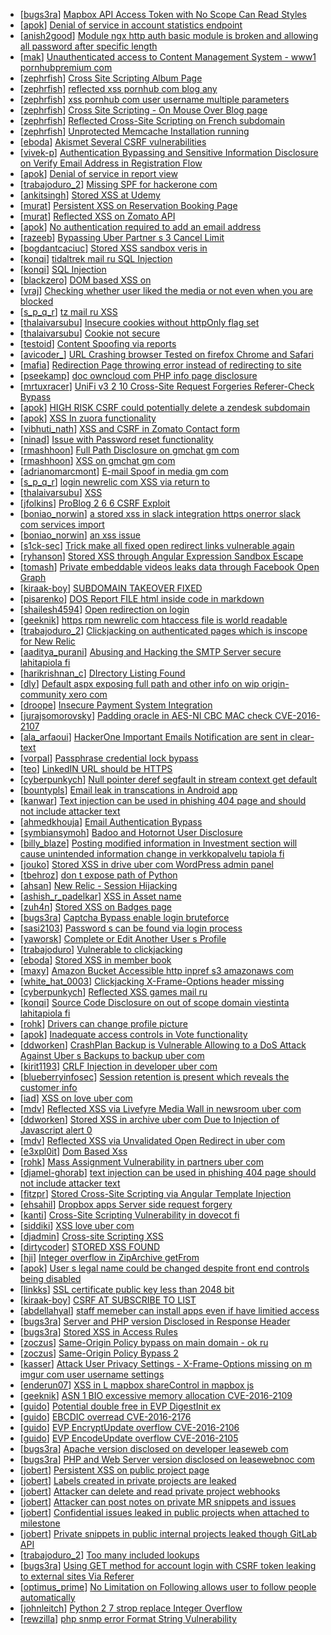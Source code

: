 * [[bugs3ra](https://hackerone.com/bugs3ra)] [Mapbox API Access Token with No Scope Can Read Styles](https://hackerone.com/reports/122050)
* [[apok](https://hackerone.com/apok)] [Denial of service in account statistics endpoint](https://hackerone.com/reports/136221)
* [[anish2good](https://hackerone.com/anish2good)] [Module ngx http auth basic module is broken and allowing all password after specific length](https://hackerone.com/reports/141239)
* [[mak](https://hackerone.com/mak)] [Unauthenticated access to Content Management System - www1 pornhubpremium com](https://hackerone.com/reports/72735)
* [[zephrfish](https://hackerone.com/zephrfish)] [Cross Site Scripting   Album Page](https://hackerone.com/reports/82929)
* [[zephrfish](https://hackerone.com/zephrfish)] [ reflected xss pornhub com  blog any](https://hackerone.com/reports/83566)
* [[zephrfish](https://hackerone.com/zephrfish)] [ xss pornhub com  user username  multiple parameters](https://hackerone.com/reports/100550)
* [[zephrfish](https://hackerone.com/zephrfish)] [Cross Site Scripting - On Mouse Over Blog page](https://hackerone.com/reports/100552)
* [[zephrfish](https://hackerone.com/zephrfish)] [Reflected Cross-Site Scripting on French subdomain](https://hackerone.com/reports/101108)
* [[zephrfish](https://hackerone.com/zephrfish)] [Unprotected Memcache Installation running](https://hackerone.com/reports/119871)
* [[eboda](https://hackerone.com/eboda)] [Akismet Several CSRF vulnerabilities](https://hackerone.com/reports/131108)
* [[vivek-p](https://hackerone.com/vivek-p)] [Authentication Bypassing and Sensitive Information Disclosure on Verify Email Address in Registration Flow](https://hackerone.com/reports/124151)
* [[apok](https://hackerone.com/apok)] [Denial of service in report view ](https://hackerone.com/reports/140720)
* [[trabajoduro_2](https://hackerone.com/trabajoduro_2)] [Missing SPF for hackerone com](https://hackerone.com/reports/131722)
* [[ankitsingh](https://hackerone.com/ankitsingh)] [Stored XSS at Udemy](https://hackerone.com/reports/132602)
* [[murat](https://hackerone.com/murat)] [Persistent XSS on Reservation  Booking Page](https://hackerone.com/reports/123005)
* [[murat](https://hackerone.com/murat)] [Reflected XSS on Zomato API](https://hackerone.com/reports/125762)
* [[apok](https://hackerone.com/apok)] [No authentication required to add an email address ](https://hackerone.com/reports/139965)
* [[razeeb](https://hackerone.com/razeeb)] [Bypassing Uber Partner s 3 Cancel Limit ](https://hackerone.com/reports/125218)
* [[bogdantcaciuc](https://hackerone.com/bogdantcaciuc)] [ Stored XSS sandbox veris in ](https://hackerone.com/reports/137127)
* [[konqi](https://hackerone.com/konqi)] [ tidaltrek mail ru SQL Injection](https://hackerone.com/reports/140899)
* [[konqi](https://hackerone.com/konqi)] [SQL Injection](https://hackerone.com/reports/137956)
* [[blackzero](https://hackerone.com/blackzero)] [DOM based XSS on](https://hackerone.com/reports/139875)
* [[vraj](https://hackerone.com/vraj)] [Checking whether user liked the media or not even when you are blocked ](https://hackerone.com/reports/111417)
* [[s_p_q_r](https://hackerone.com/s_p_q_r)] [ tz mail ru XSS                         ](https://hackerone.com/reports/100500)
* [[thalaivarsubu](https://hackerone.com/thalaivarsubu)] [Insecure cookies without httpOnly flag set](https://hackerone.com/reports/140760)
* [[thalaivarsubu](https://hackerone.com/thalaivarsubu)] [Cookie not secure](https://hackerone.com/reports/140742)
* [[testoid](https://hackerone.com/testoid)] [Content Spoofing via reports](https://hackerone.com/reports/32137)
* [[avicoder_](https://hackerone.com/avicoder_)] [URL Crashing browser  Tested on firefox Chrome and Safari ](https://hackerone.com/reports/39139)
* [[mafia](https://hackerone.com/mafia)] [Redirection Page throwing error instead of redirecting to site](https://hackerone.com/reports/67929)
* [[pseekamp](https://hackerone.com/pseekamp)] [doc owncloud com PHP info page disclosure ](https://hackerone.com/reports/134216)
* [[mrtuxracer](https://hackerone.com/mrtuxracer)] [UniFi v3 2 10 Cross-Site Request Forgeries  Referer-Check Bypass](https://hackerone.com/reports/52635)
* [[apok](https://hackerone.com/apok)] [ HIGH RISK CSRF could potentially delete a zendesk subdomain ](https://hackerone.com/reports/132049)
* [[apok](https://hackerone.com/apok)] [XSS In zuora functionality](https://hackerone.com/reports/134434)
* [[vibhuti_nath](https://hackerone.com/vibhuti_nath)] [XSS and CSRF in Zomato Contact form](https://hackerone.com/reports/115248)
* [[ninad](https://hackerone.com/ninad)] [Issue with Password reset functionality](https://hackerone.com/reports/92251)
* [[rmashhoon](https://hackerone.com/rmashhoon)] [Full Path Disclosure on gmchat gm com](https://hackerone.com/reports/111999)
* [[rmashhoon](https://hackerone.com/rmashhoon)] [XSS on gmchat gm com](https://hackerone.com/reports/112001)
* [[adrianomarcmont](https://hackerone.com/adrianomarcmont)] [E-mail Spoof in media gm com](https://hackerone.com/reports/116432)
* [[s_p_q_r](https://hackerone.com/s_p_q_r)] [ login newrelic com XSS via return to](https://hackerone.com/reports/115860)
* [[thalaivarsubu](https://hackerone.com/thalaivarsubu)] [XSS](https://hackerone.com/reports/111131)
* [[jfolkins](https://hackerone.com/jfolkins)] [ProBlog 2 6 6 CSRF Exploit](https://hackerone.com/reports/133847)
* [[boniao_norwin](https://hackerone.com/boniao_norwin)] [a stored xss in slack integration https  onerror slack com services import](https://hackerone.com/reports/33018)
* [[boniao_norwin](https://hackerone.com/boniao_norwin)] [an xss issue](https://hackerone.com/reports/99368)
* [[s1ck-sec](https://hackerone.com/s1ck-sec)] [Trick make all fixed open redirect links vulnerable again](https://hackerone.com/reports/104087)
* [[ryhanson](https://hackerone.com/ryhanson)] [Stored XSS through Angular Expression Sandbox Escape](https://hackerone.com/reports/124724)
* [[tomash](https://hackerone.com/tomash)] [Private embeddable videos leaks data through Facebook  Open Graph](https://hackerone.com/reports/121919)
* [[kiraak-boy](https://hackerone.com/kiraak-boy)] [SUBDOMAIN TAKEOVER FIXED ](https://hackerone.com/reports/115628)
* [[pisarenko](https://hackerone.com/pisarenko)] [DOS Report FILE html inside code in markdown](https://hackerone.com/reports/127827)
* [[shailesh4594](https://hackerone.com/shailesh4594)] [Open redirection on login](https://hackerone.com/reports/123172)
* [[geeknik](https://hackerone.com/geeknik)] [https  rpm newrelic com htaccess file is world readable](https://hackerone.com/reports/123074)
* [[trabajoduro_2](https://hackerone.com/trabajoduro_2)] [Clickjacking on authenticated pages which is inscope for New Relic](https://hackerone.com/reports/128645)
* [[aaditya_purani](https://hackerone.com/aaditya_purani)] [Abusing and Hacking the SMTP Server secure lahitapiola fi](https://hackerone.com/reports/138315)
* [[harikrishnan_c](https://hackerone.com/harikrishnan_c)] [DIrectory Listing Found](https://hackerone.com/reports/138558)
* [[dly](https://hackerone.com/dly)] [Default aspx exposing full path and other info on wip origin-community xero com](https://hackerone.com/reports/122898)
* [[droope](https://hackerone.com/droope)] [Insecure Payment System Integration](https://hackerone.com/reports/129942)
* [[jurajsomorovsky](https://hackerone.com/jurajsomorovsky)] [Padding oracle in AES-NI CBC MAC check CVE-2016-2107 ](https://hackerone.com/reports/136986)
* [[ala_arfaoui](https://hackerone.com/ala_arfaoui)] [HackerOne Important Emails Notification are sent in clear-text](https://hackerone.com/reports/127175)
* [[vorpal](https://hackerone.com/vorpal)] [Passphrase credential lock bypass](https://hackerone.com/reports/139626)
* [[teo](https://hackerone.com/teo)] [LinkedIN URL should be HTTPS](https://hackerone.com/reports/1093)
* [[cyberpunkych](https://hackerone.com/cyberpunkych)] [Null pointer deref segfault in stream context get default](https://hackerone.com/reports/125397)
* [[bountypls](https://hackerone.com/bountypls)] [Email leak in transcations in Android app](https://hackerone.com/reports/126376)
* [[kanwar](https://hackerone.com/kanwar)] [Text injection can be used in phishing 404 page and should not include attacker text](https://hackerone.com/reports/138786)
* [[ahmedkhouja](https://hackerone.com/ahmedkhouja)] [Email Authentication Bypass](https://hackerone.com/reports/135283)
* [[symbiansymoh](https://hackerone.com/symbiansymoh)] [Badoo and Hotornot User Disclosure](https://hackerone.com/reports/130453)
* [[billy_blaze](https://hackerone.com/billy_blaze)] [Posting modified information in Investment section will cause unintended information change in verkkopalvelu tapiola fi](https://hackerone.com/reports/126209)
* [[jouko](https://hackerone.com/jouko)] [Stored XSS in drive uber com WordPress admin panel](https://hackerone.com/reports/126099)
* [[tbehroz](https://hackerone.com/tbehroz)] [don t expose path of Python ](https://hackerone.com/reports/138659)
* [[ahsan](https://hackerone.com/ahsan)] [New Relic - Session Hijacking](https://hackerone.com/reports/137480)
* [[ashish_r_padelkar](https://hackerone.com/ashish_r_padelkar)] [XSS in Asset name](https://hackerone.com/reports/133744)
* [[zuh4n](https://hackerone.com/zuh4n)] [Stored XSS on Badges page](https://hackerone.com/reports/137845)
* [[bugs3ra](https://hackerone.com/bugs3ra)] [Captcha Bypass enable login bruteforce](https://hackerone.com/reports/124173)
* [[sasi2103](https://hackerone.com/sasi2103)] [Password s can be found via login process ](https://hackerone.com/reports/119454)
* [[yaworsk](https://hackerone.com/yaworsk)] [Complete or Edit Another User s Profile](https://hackerone.com/reports/123731)
* [[trabajoduro](https://hackerone.com/trabajoduro)] [Vulnerable to clickjacking](https://hackerone.com/reports/123782)
* [[eboda](https://hackerone.com/eboda)] [Stored XSS in member book](https://hackerone.com/reports/129342)
* [[maxy](https://hackerone.com/maxy)] [Amazon Bucket Accessible http  inpref s3 amazonaws com ](https://hackerone.com/reports/137487)
* [[white_hat_0003](https://hackerone.com/white_hat_0003)] [Clickjacking X-Frame-Options header missing](https://hackerone.com/reports/129650)
* [[cyberpunkych](https://hackerone.com/cyberpunkych)] [Reflected XSS   games mail ru](https://hackerone.com/reports/123093)
* [[konqi](https://hackerone.com/konqi)] [Source Code Disclosure on out of scope domain viestinta lahitapiola fi](https://hackerone.com/reports/134406)
* [[rohk](https://hackerone.com/rohk)] [Drivers can change profile picture](https://hackerone.com/reports/101063)
* [[apok](https://hackerone.com/apok)] [Inadequate access controls in Vote functionality  ](https://hackerone.com/reports/137503)
* [[ddworken](https://hackerone.com/ddworken)] [CrashPlan Backup is Vulnerable Allowing to a DoS Attack Against Uber s Backups to  backup uber com  ](https://hackerone.com/reports/131560)
* [[kirit1193](https://hackerone.com/kirit1193)] [CRLF Injection in developer uber com](https://hackerone.com/reports/125984)
* [[blueberryinfosec](https://hackerone.com/blueberryinfosec)] [Session retention is present which reveals the customer info](https://hackerone.com/reports/125634)
* [[iad](https://hackerone.com/iad)] [XSS on love uber com](https://hackerone.com/reports/125179)
* [[mdv](https://hackerone.com/mdv)] [Reflected XSS via Livefyre Media Wall in newsroom uber com](https://hackerone.com/reports/134061)
* [[ddworken](https://hackerone.com/ddworken)] [Stored XSS in archive uber com Due to Injection of Javascript alert 0 ](https://hackerone.com/reports/126906)
* [[mdv](https://hackerone.com/mdv)] [Reflected XSS via Unvalidated  Open Redirect in uber com](https://hackerone.com/reports/125791)
* [[e3xpl0it](https://hackerone.com/e3xpl0it)] [Dom Based Xss](https://hackerone.com/reports/125498)
* [[rohk](https://hackerone.com/rohk)] [Mass Assignment Vulnerability in partners uber com](https://hackerone.com/reports/99424)
* [[djamel-ghorab](https://hackerone.com/djamel-ghorab)] [text injection can be used in phishing 404 page should not include attacker text](https://hackerone.com/reports/106348)
* [[fitzpr](https://hackerone.com/fitzpr)] [Stored Cross-Site Scripting via Angular Template Injection](https://hackerone.com/reports/132658)
* [[ehsahil](https://hackerone.com/ehsahil)] [Dropbox apps Server side request forgery](https://hackerone.com/reports/137229)
* [[kanti](https://hackerone.com/kanti)] [Cross-Site Scripting Vulnerability in dovecot fi](https://hackerone.com/reports/135316)
* [[siddiki](https://hackerone.com/siddiki)] [XSS  love uber com](https://hackerone.com/reports/117068)
* [[djadmin](https://hackerone.com/djadmin)] [Cross-site Scripting XSS ](https://hackerone.com/reports/126049)
* [[dirtycoder](https://hackerone.com/dirtycoder)] [STORED XSS FOUND](https://hackerone.com/reports/136396)
* [[hji](https://hackerone.com/hji)] [Integer overflow in ZipArchive getFrom ](https://hackerone.com/reports/135152)
* [[apok](https://hackerone.com/apok)] [User s legal name could be changed despite front end controls being disabled](https://hackerone.com/reports/131192)
* [[linkks](https://hackerone.com/linkks)] [SSL certificate public key less than 2048 bit](https://hackerone.com/reports/115271)
* [[kiraak-boy](https://hackerone.com/kiraak-boy)] [CSRF AT SUBSCRIBE TO LIST ](https://hackerone.com/reports/115323)
* [[abdellahyal](https://hackerone.com/abdellahyal)] [staff memeber can install apps even if have limitied access ](https://hackerone.com/reports/134757)
* [[bugs3ra](https://hackerone.com/bugs3ra)] [Server and PHP version Disclosed in Response Header](https://hackerone.com/reports/123194)
* [[bugs3ra](https://hackerone.com/bugs3ra)] [Stored XSS in Access Rules](https://hackerone.com/reports/123905)
* [[zoczus](https://hackerone.com/zoczus)] [Same-Origin Policy bypass on main domain - ok ru](https://hackerone.com/reports/102234)
* [[zoczus](https://hackerone.com/zoczus)] [Same-Origin Policy Bypass 2 ](https://hackerone.com/reports/102236)
* [[kasser](https://hackerone.com/kasser)] [Attack User Privacy Settings - X-Frame-Options missing on m imgur com user username settings](https://hackerone.com/reports/103178)
* [[enderun07](https://hackerone.com/enderun07)] [XSS in L mapbox shareControl in mapbox js](https://hackerone.com/reports/99245)
* [[geeknik](https://hackerone.com/geeknik)] [ASN 1 BIO excessive memory allocation CVE-2016-2109 ](https://hackerone.com/reports/134880)
* [[guido](https://hackerone.com/guido)] [Potential double free in EVP DigestInit ex](https://hackerone.com/reports/135027)
* [[guido](https://hackerone.com/guido)] [EBCDIC overread CVE-2016-2176 ](https://hackerone.com/reports/135946)
* [[guido](https://hackerone.com/guido)] [EVP EncryptUpdate overflow CVE-2016-2106 ](https://hackerone.com/reports/135945)
* [[guido](https://hackerone.com/guido)] [EVP EncodeUpdate overflow CVE-2016-2105 ](https://hackerone.com/reports/135944)
* [[bugs3ra](https://hackerone.com/bugs3ra)] [Apache version disclosed on developer leaseweb com](https://hackerone.com/reports/117593)
* [[bugs3ra](https://hackerone.com/bugs3ra)] [PHP and Web Server version disclosed on leasewebnoc com](https://hackerone.com/reports/117385)
* [[jobert](https://hackerone.com/jobert)] [Persistent XSS on public project page](https://hackerone.com/reports/129736)
* [[jobert](https://hackerone.com/jobert)] [Labels created in private projects are leaked](https://hackerone.com/reports/132777)
* [[jobert](https://hackerone.com/jobert)] [Attacker can delete and read private project webhooks](https://hackerone.com/reports/134292)
* [[jobert](https://hackerone.com/jobert)] [Attacker can post notes on private MR snippets and issues](https://hackerone.com/reports/134299)
* [[jobert](https://hackerone.com/jobert)] [Confidential issues leaked in public projects when attached to milestone](https://hackerone.com/reports/134300)
* [[jobert](https://hackerone.com/jobert)] [Private snippets in public  internal projects leaked though GitLab API](https://hackerone.com/reports/134305)
* [[trabajoduro_2](https://hackerone.com/trabajoduro_2)] [Too many included lookups](https://hackerone.com/reports/125400)
* [[bugs3ra](https://hackerone.com/bugs3ra)] [Using GET method for account login with CSRF token leaking to external sites Via Referer ](https://hackerone.com/reports/76733)
* [[optimus_prime](https://hackerone.com/optimus_prime)] [No Limitation on Following allows user to follow people automatically ](https://hackerone.com/reports/43846)
* [[johnleitch](https://hackerone.com/johnleitch)] [Python 2 7 strop replace Integer Overflow](https://hackerone.com/reports/129771)
* [[rewzilla](https://hackerone.com/rewzilla)] [php snmp error  Format String Vulnerability](https://hackerone.com/reports/127212)
